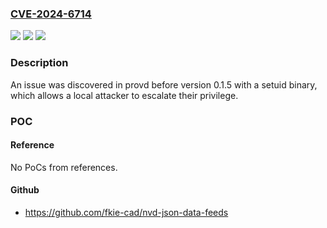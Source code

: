 ### [CVE-2024-6714](https://cve.mitre.org/cgi-bin/cvename.cgi?name=CVE-2024-6714)
![](https://img.shields.io/static/v1?label=Product&message=Ubuntu%20Desktop%20Provision&color=blue)
![](https://img.shields.io/static/v1?label=Version&message=0%3C%200.1.5%20&color=brighgreen)
![](https://img.shields.io/static/v1?label=Vulnerability&message=CWE-73&color=brighgreen)

### Description

An issue was discovered in provd before version 0.1.5 with a setuid binary, which allows a local attacker to escalate their privilege.

### POC

#### Reference
No PoCs from references.

#### Github
- https://github.com/fkie-cad/nvd-json-data-feeds

